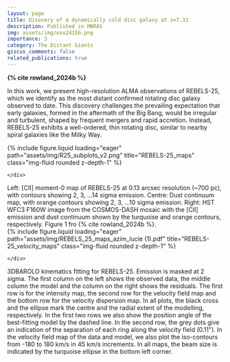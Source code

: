 ```yaml
---
layout: page
title: Disovery of a dynamically cold disc galaxy at z=7.31
description: Published in MNRAS
img: assets/img/eso2415b.png
importance: 3
category: The Distant Giants
giscus_comments: false
related_publications: true
---
```


**{% cite rowland_2024b %}**

In this work, we present high-resolution ALMA observations of REBELS-25, which we identify as the most distant confirmed rotating disc galaxy observed to date. This discovery challenges the prevailing expectation that early galaxies, formed in the aftermath of the Big Bang, would be irregular and turbulent, shaped by frequent mergers and rapid accretion. Instead, REBELS-25 exhibits a well-ordered, thin rotating disc, similar to nearby spiral galaxies like the Milky Way.


<div class="row">
    <div class="col-sm mt-3 mt-md-0">
        {% include figure.liquid loading="eager" path="assets/img/R25_subplots_v2.png" title="REBELS-25_maps" class="img-fluid rounded z-depth-1" %}
    
    </div>
</div>
<div class="caption">
    Left: [CII] moment-0 map of REBELS-25 at 0.13 arcsec resolution (~700 pc), with contours showing 2, 3, ...14 sigma emission. Centre: Dust continuum map, with orange contours showing 2, 3, ...10 sigma emission. Right: HST WFC3 F160W image from the COSMOS-DASH mosaic with the [CII] emission and dust continuum shown by the turquoise and orange contours, respectively. Figure 1 fro {% cite rowland_2024b %}. 
</div>

<div class="row">
    <div class="col-sm mt-3 mt-md-0">
        {% include figure.liquid loading="eager" path="assets/img/REBELS_25_maps_azim_lucie (1).pdf" title="REBELS-25_velocity_maps" class="img-fluid rounded z-depth-1" %}
    
    </div>
</div>
<div class="caption">
   3DBAROLO kinematics fitting for REBELS-25. Emission is masked at 2 sigma. The first column on the left shows the observed data, the middle column the model and the column on the right shows the residuals. The first row is for the intensity map, the second row for the velocity field map and the bottom row for the velocity dispersion map. In all plots, the black cross and the ellipse mark the centre and the radial extent of the modelling, respectively. In the first two rows we also show the position angle of the best-fitting model by the dashed line. In the second row, the grey dots give an indication of the separation of each ring along the velocity field (0.11"). In the velocity field map of the data and model, we also plot the iso-contours from -180 to 180 km/s in 45 km/s increments. In all maps, the beam size is indicated by the turquoise ellipse in the bottom left corner.
</div>
